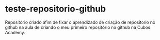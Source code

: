 # teste-repositorio-github
Repositorio criado afim de fixar o aprendizado de criação de repositorio no github na aula de criando o meu primeiro repositório no github na Cubos Academy.
